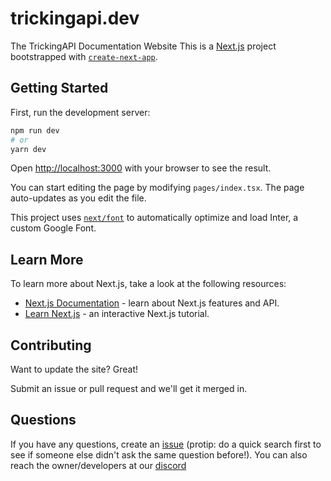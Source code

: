 # trickingapi.dev
The TrickingAPI Documentation Website
This is a [Next.js](https://nextjs.org/) project bootstrapped with [`create-next-app`](https://github.com/vercel/next.js/tree/canary/packages/create-next-app).

## Getting Started
<a name='getting-started'/>
First, run the development server:

```bash
npm run dev
# or
yarn dev
```

Open [http://localhost:3000](http://localhost:3000) with your browser to see the result.

You can start editing the page by modifying `pages/index.tsx`. The page auto-updates as you edit the file.

This project uses [`next/font`](https://nextjs.org/docs/basic-features/font-optimization) to automatically optimize and load Inter, a custom Google Font.

## Learn More
<a name='learn-more'/>
To learn more about Next.js, take a look at the following resources:

- [Next.js Documentation](https://nextjs.org/docs) - learn about Next.js features and API.
- [Learn Next.js](https://nextjs.org/learn) - an interactive Next.js tutorial.

## Contributing
<a name='contributing'/>
Want to update the site? Great! 

Submit an issue or pull request and we'll get it merged in.

## Questions
<a name='questions'/>

If you have any questions, create an [issue](issue) (protip: do a quick search first to see if someone else didn't ask the same question before!).
You can also reach the owner/developers at our [discord](https://discord.gg/T588bdSVKU)
